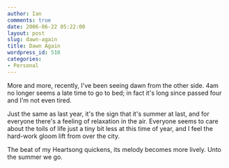 ```yaml
---
author: Ian
comments: true
date: 2006-06-22 05:22:00
layout: post
slug: dawn-again
title: Dawn Again
wordpress_id: 510
categories:
- Personal
---
```


More and more, recently, I've been seeing dawn from the other side.  4am no longer seems a late time to go to bed; in fact it's long since passed four and I'm not even tired.  

Just the same as last year, it's the sign that it's summer at last, and for everyone there's a feeling of relaxation in the air.  Everyone seems to care about the toils of life just a tiny bit less at this time of year, and I feel the hard-work gloom lift from over the city.  

The beat of my Heartsong quickens, its melody becomes more lively.  Unto the summer we go.
